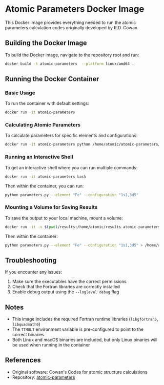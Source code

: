 # Atomic Parameters Docker Image

This Docker image provides everything needed to run the atomic parameters calculation codes originally developed by R.D. Cowan.

## Building the Docker Image

To build the Docker image, navigate to the repository root and run:

```bash
docker build -t atomic-parameters  --platform linux/amd64 .
```

## Running the Docker Container

### Basic Usage

To run the container with default settings:

```bash
docker run -it atomic-parameters
```

### Calculating Atomic Parameters

To calculate parameters for specific elements and configurations:

```bash
docker run -it atomic-parameters python /home/atomic/atomic-parameters/parameters.py --element "Fe" --configuration "1s1,3d5"
```

### Running an Interactive Shell

To get an interactive shell where you can run multiple commands:

```bash
docker run -it atomic-parameters bash
```

Then within the container, you can run:

```bash
python parameters.py --element "Fe" --configuration "1s1,3d5"
```

### Mounting a Volume for Saving Results

To save the output to your local machine, mount a volume:

```bash
docker run -it -v $(pwd)/results:/home/atomic/results atomic-parameters bash
```

Then within the container:

```bash
python parameters.py --element "Fe" --configuration "1s1,3d5" > /home/atomic/results/fe_params.txt
```

## Troubleshooting

If you encounter any issues:

1. Make sure the executables have the correct permissions
2. Check that the Fortran libraries are correctly installed
3. Enable debug output using the `--loglevel debug` flag

## Notes

- This image includes the required Fortran runtime libraries (`libgfortran5`, `libquadmath0`)
- The `TTMULT` environment variable is pre-configured to point to the correct binaries
- Both Linux and macOS binaries are included, but only Linux binaries will be used when running in the container

## References

- Original software: Cowan's Codes for atomic structure calculations
- Repository: [atomic-parameters](https://github.com/mretegan/atomic-parameters) 